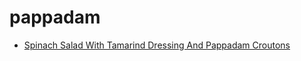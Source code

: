 # pappadam

 * [Spinach Salad With Tamarind Dressing And Pappadam Croutons](index/s/spinach-salad-with-tamarind-dressing-and-pappadam-croutons-109301.json)
